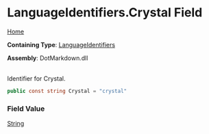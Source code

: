 # LanguageIdentifiers\.Crystal Field

[Home](../../../README.md)

**Containing Type**: [LanguageIdentifiers](../README.md)

**Assembly**: DotMarkdown\.dll

\
Identifier for Crystal\.

```csharp
public const string Crystal = "crystal"
```

### Field Value

[String](https://docs.microsoft.com/en-us/dotnet/api/system.string)

